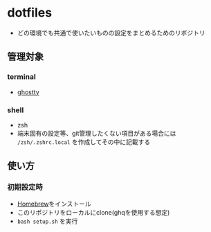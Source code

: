 # dotfiles

- どの環境でも共通で使いたいものの設定をまとめるためのリポジトリ


## 管理対象

### terminal

- [ghostty](https://ghostty.org/)

### shell

- zsh
- 端末固有の設定等、git管理したくない項目がある場合には `/zsh/.zshrc.local` を作成してその中に記載する

## 使い方

### 初期設定時 

- [Homebrew](https://brew.sh/ja/)をインストール
- このリポジトリをローカルにclone(ghqを使用する想定)
- `bash setup.sh` を実行
